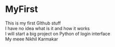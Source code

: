# MyFirst
This is my first GIthub stuff 
<br> 
I have no idea what is it and how it works 
<br> 
I will start a big project on Python of login interface 
<br> 
My meee Nikhil Karmakar
